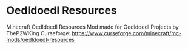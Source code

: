 # Oedldoedl Resources
Minecraft Oedldoedl Resources Mod
made for Oedldoedl Projects
by TheP2WKing
Curseforge: https://www.curseforge.com/minecraft/mc-mods/oedldoedl-resources
